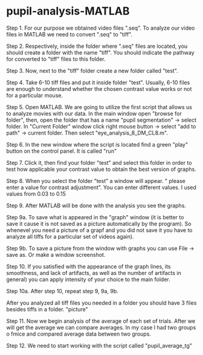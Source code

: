 # pupil-analysis-MATLAB
Step 1. For our purpose we obtained video files ".seq". To analyze our video files in MATLAB we need to convert ".seq" to "tiff".

Step 2. Respectively, inside the folder where ".seq" files are located, you should create a folder with the name "tiff". You should indicate the pathway for converted to "tiff" files to this folder.


Step 3. Now, next to the "tiff" folder create a new folder called "test".

Step 4. Take 6-10 tiff files and put it inside folder "test". Usually, 6-10 files are enough to understand whether the chosen contrast value works or not for a particular mouse.

Step 5. Open MATLAB. We are going to utilize the first script that allows us to analyze movies with our data. In the main window open "browse for folder", then, open the folder that has a name "pupil segmentation" -> select folder. In "Current Folder" window click right mouse button -> select "add to path" -> current folder.  Then select "eye_analysis_8_DM_CL8.m".

Step 6. In the new window where the script is located find a green "play" button on the control panel. It is called "run"

Step 7. Click it, then find your folder "test" and select this folder in order to test how applicable your contrast value to obtain the best version of graphs.

Step 8. When you select the folder "test" a window will appear. " please enter a value for contrast adjustment". You can enter different values. I used values from 0.03 to 0.15

Step 9. After MATLAB will be done with the analysis you see the graphs. 

Step 9a. To save what is appeared in the "graph" window (it is better to save it cause it is not saved as a picture automatically by the program). So whenevel you need a picture of a grapf and you did not save it you have to analyze all tiffs for a particular set of videos again).

Step 9b. To save a picture from the window with graphs you  can use File -> save as. Or make a window screenshot.

Step 10. If you satisfied with the appearance of the graph lines, its smoothness, and lack of artifacts, as well as the number of artifacts in general) you can apply intensity of your choice to the main folder.

Step 10a. After step 10, repeat step 9, 9a, 9b.

After you analyzed all tiff files you needed in a folder you should have 3 files besides tiffs in a folder.
"picture"

Step 11. Now we begin analysis of the average of each set of trials. After we will get the average we can compare averages. In my case I had two groups o fmice and compared average data between two groups.

Step 12. We need to start working with the script called "pupil_average_tg"
